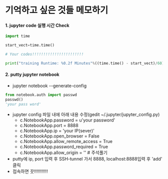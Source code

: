 # 기억하고 싶은 것들 메모하기

#### 1. jupyter code 실행 시간 Check

```python
import time

start_vect=time.time()

# Your codes!!!!!!!!!!!!!!!!!!!!!!!

print("training Runtime: %0.2f Minutes"%((time.time() - start_vect)/60))


```



#### 2. putty jupyter notebook

- jupyter notebook --generate-config

```python
from notebook.auth import passwd
passwd()
'your pass word'
```

* jupyter config 파일 내에 아래 내용 수정(gedit ~/.jupyter/jupyter_config.py)
  + c.NotebookApp.password = u'your password'
  + c.NotebookApp.port = 8888
  + c.NotebookApp.ip = 'your IP(sever)'
  + c.NotebookApp.open_browser = False
  + c.NotebookApp.allow_remote_access = True
  + c.NotebookApp.password_required = True
  + c.NotebookApp.allow_origin = '' # 주석풀기
* putty에 ip, port 입력 후 SSH-tunnel 가서 8888, localhost:8888입력 후 'add' 클릭
* 접속하면 끗!!!!!!!!!!!